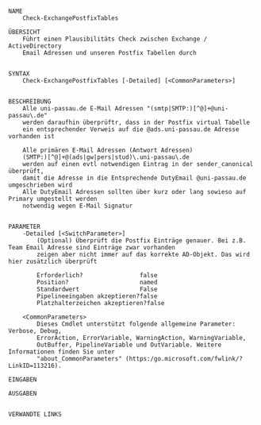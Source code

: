 ﻿```

NAME
    Check-ExchangePostfixTables
    
ÜBERSICHT
    Führt einen Plausibilitäts Check zwischen Exchange / ActiveDirectory
    Email Adressen und unseren Postfix Tabellen durch
    
    
SYNTAX
    Check-ExchangePostfixTables [-Detailed] [<CommonParameters>]
    
    
BESCHREIBUNG
    Alle uni-passau.de E-Mail Adressen "(smtp|SMTP:)[^@]+@uni-passau\.de"
    werden daraufhin überprüftr, dass in der Postfix virtual Tabelle
    ein entsprechender Verweis auf die @ads.uni-passau.de Adresse vorhanden ist
    
    Alle primären E-Mail Adressen (Antwort Adressen)
    (SMTP:)[^@]+@(ads|gw|pers|stud)\.uni-passau\.de
    werden auf einen evtl notwendigen Eintrag in der sender_canonical überprüft,
    damit die Adresse in die Entsprechende DutyEmail @uni-passau.de umgeschrieben wird
    Alle DutyEmail Adressen sollten über kurz oder lang sowieso auf Primary umgestellt werden
    notwendig wegen E-Mail Signatur
    

PARAMETER
    -Detailed [<SwitchParameter>]
        (Optional) Überprüft die Postfix Einträge genauer. Bei z.B. Team Email Adresse sind Einträge zwar vorhanden
        zeigen aber nicht immer auf das korrekte AD-Objekt. Das wird hier zusätzlich überprüft
        
        Erforderlich?                false
        Position?                    named
        Standardwert                 False
        Pipelineeingaben akzeptieren?false
        Platzhalterzeichen akzeptieren?false
        
    <CommonParameters>
        Dieses Cmdlet unterstützt folgende allgemeine Parameter: Verbose, Debug,
        ErrorAction, ErrorVariable, WarningAction, WarningVariable,
        OutBuffer, PipelineVariable und OutVariable. Weitere Informationen finden Sie unter 
        "about_CommonParameters" (https:/go.microsoft.com/fwlink/?LinkID=113216). 
    
EINGABEN
    
AUSGABEN
    
    
VERWANDTE LINKS



```

